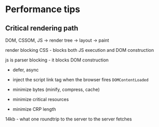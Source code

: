 # Performance tips

## Critical rendering path

DOM, CSSOM, JS → render tree → layout → paint

render blocking CSS - blocks both JS execution and DOM construction

js is parser blocking - it blocks DOM construction
  - defer, async
  - inject the script link tag when the browser fires `DOMContentLoaded`

- minimize bytes (minify, compress, cache)
- minimize critical resources
- minimize CRP length

14kb - what one roundtrip to the server to the server fetches